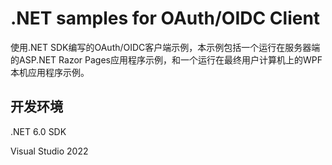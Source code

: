 # .NET samples for OAuth/OIDC Client

使用.NET SDK编写的OAuth/OIDC客户端示例，本示例包括一个运行在服务器端的ASP.NET Razor Pages应用程序示例，和一个运行在最终用户计算机上的WPF本机应用程序示例。

## 开发环境

.NET 6.0 SDK

Visual Studio 2022